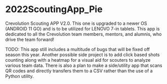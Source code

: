 # 2022ScoutingApp_Pie
Crevolution Scouting APP V2.0. This one is upgraded to a newer OS (ANDROID 11 GO) and is to be utilized for LENOVO 7-in tablets. This app is dedicated to all the Crevolution team members, mentors, and alumnis, who drive the team forward!


TODO: 
This app still includes a multitude of bugs that will be fixed off season this year. 
Another possible side project is to add click based shots counting along with a heatmap for a visual aid for scouters to analyze various team data.
There is also a plan to make a side/utility app that scans QR codes and directly transfers them to a CSV rather than the use of a Python utility.
